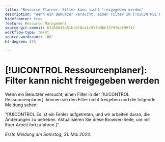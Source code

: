 ```yaml
---
title: "Resource Planner: Filter kann nicht freigegeben werden"
description: "Wenn ein Benutzer versucht, einen Filter im [!UICONTROL Ressourcenplaner], können sie den Filter nicht freigeben und eine Fehlermeldung anzeigen."
hidefromtoc: true
feature: Resource Management
source-git-commit: 63268b35a81bc0f8ca1c91fddbbf3797eef99f1f
workflow-type: tm+mt
source-wordcount: '80'
ht-degree: 17%

---
```



# [!UICONTROL Ressourcenplaner]: Filter kann nicht freigegeben werden

Wenn ein Benutzer versucht, einen Filter in der [!UICONTROL Ressourcenplaner], können sie den Filter nicht freigeben und die folgende Meldung sehen:

&quot;[!UICONTROL Es ist ein Fehler aufgetreten, und wir arbeiten daran, die Änderungen zu beheben. Aktualisieren Sie diese Browser-Seite, um mit Ihrer Arbeit fortzufahren.]“

_Erste Meldung am Samstag, 31. Mai 2024._
